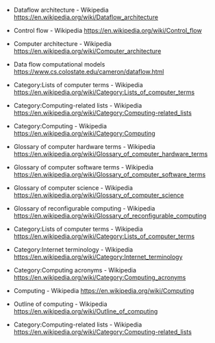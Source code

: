

* Dataflow architecture - Wikipedia
https://en.wikipedia.org/wiki/Dataflow_architecture

* Control flow - Wikipedia
https://en.wikipedia.org/wiki/Control_flow


* Computer architecture - Wikipedia
https://en.wikipedia.org/wiki/Computer_architecture

* Data flow computational models
https://www.cs.colostate.edu/cameron/dataflow.html


* Category:Lists of computer terms - Wikipedia
https://en.wikipedia.org/wiki/Category:Lists_of_computer_terms

* Category:Computing-related lists - Wikipedia
https://en.wikipedia.org/wiki/Category:Computing-related_lists

* Category:Computing - Wikipedia
https://en.wikipedia.org/wiki/Category:Computing

* Glossary of computer hardware terms - Wikipedia
https://en.wikipedia.org/wiki/Glossary_of_computer_hardware_terms

* Glossary of computer software terms - Wikipedia
https://en.wikipedia.org/wiki/Glossary_of_computer_software_terms

* Glossary of computer science - Wikipedia
https://en.wikipedia.org/wiki/Glossary_of_computer_science

* Glossary of reconfigurable computing - Wikipedia
https://en.wikipedia.org/wiki/Glossary_of_reconfigurable_computing

* Category:Lists of computer terms - Wikipedia
https://en.wikipedia.org/wiki/Category:Lists_of_computer_terms

* Category:Internet terminology - Wikipedia
https://en.wikipedia.org/wiki/Category:Internet_terminology

* Category:Computing acronyms - Wikipedia
https://en.wikipedia.org/wiki/Category:Computing_acronyms

* Computing - Wikipedia
https://en.wikipedia.org/wiki/Computing

* Outline of computing - Wikipedia
https://en.wikipedia.org/wiki/Outline_of_computing

* Category:Computing-related lists - Wikipedia
https://en.wikipedia.org/wiki/Category:Computing-related_lists
